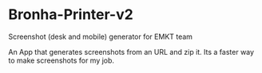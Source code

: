 # Bronha-Printer-v2
Screenshot (desk and mobile) generator for EMKT team


An App that generates screenshots from an URL and zip it.
Its a faster way to make screenshots for my job.
